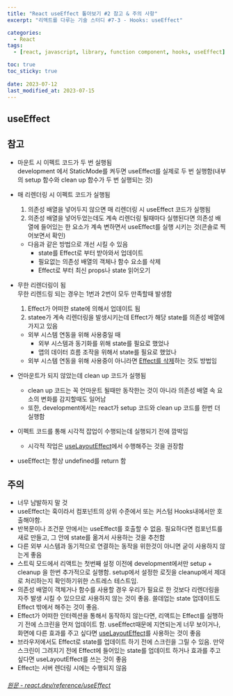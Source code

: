 ```yaml
---
title: "React useEffect 톺아보기 #2 참고 & 주의 사항"
excerpt: "리액트를 다루는 기술 스터디 #7-3 - Hooks: useEffect"

categories:
  - React
tags:
  - [react, javascript, library, function component, hooks, useEffect]

toc: true
toc_sticky: true
 
date: 2023-07-12
last_modified_at: 2023-07-15
---
```


## useEffect

## 참고
- 마운트 시 이펙트 코드가 두 번 실행됨    
  development 에서 StaticMode를 켜두면 useEffect를 실제로 두 번 실행함(내부의 setup 함수와 clean up 함수가 두 번 실행되는 것) 
- 매 리렌더링 시 이펙트 코드가 실행됨    
  1. 의존성 배열을 넣어두지 않으면 매 리렌더링 시 useEffect 코드가 실행됨
  1. 의존성 배열을 넣어두었는데도 계속 리렌더링 될때마다 실행된다면 의존성 배열에 들어있는 한 요소가 계속 변하면서 useEffect를 실행 시키는 것(콘솔로 찍어보면서 확인)
  - 다음과 같은 방법으로 개선 시킬 수 있음
    - state를 Effect로 부터 받아와서 업데이트
    - 필요없는 의존성 배열의 객체나 함수 요소를 삭제
    - Effect로 부터 최신 props나 state 읽어오기
  
- 무한 리렌더링이 됨    
  무한 리렌드링 되는 경우는 1번과 2번이 모두 만족할때 발생함    
    1. Effect가 어떠한 state에 의해서 업데이트 됨
    1. statee가 계속 리렌더링을 발생시키는데 Effect가 해당 state를 의존성 배열에 가지고 있음
  * 외부 시스템 연동을 위해 사용중일 때
    * 외부 시스템과 동기화를 위해 state를 필요로 했었나
    * 앱의 데이터 흐름 조작을 위해서 state를 필요로 했었나
  * 외부 시스템 연동을 위해 사용중이 아니라면 [Effect를 삭제](https://react.dev/learn/you-might-not-need-an-effect)하는 것도 방법임
- 언마운트가 되지 않았는데 clean up 코드가 실행됨
  - clean up 코드는 꼭 언마운트 될때만 동작한는 것이 아니라 의존성 배열 속 요소의 변화를 감지할때도 일어남
  - 또한, development에서는 react가 setup 코드와 clean up 코드를 한번 더 실행함
- 이펙트 코드를 통해 시각적 잡업이 수행되는데 실행되기 전에 깜박임
  - 시각적 작업은 [useLayoutEffect](https://react.dev/reference/react/useLayoutEffect)에서 수행해주는 것을 권장함
- useEffect는 항상 undefined를 return 함

## 주의
- 너무 남발하지 말 것  
- useEffect는 훅이라서 컴포넌트의 상위 수준에서 또는 커스텀 Hooks내에서만 호출해야함. 
- 반복문이나 조건문 안에서는 useEffect를 호출할 수 없음. 필요하다면 컴포넌트를 새로 만들고, 그 안에 state를 옮겨서 사용하는 것을 추천함
- 다른 외부 시스템과 동기적으로 연결하는 동작을 위한것이 아니면 굳이 사용하지 않는게 좋음
- 스트릭 모드에서 리액트는 첫번째 설정 이전에 development에서만 setup + cleanup 을 한번 추가적으로 실행함. setup에서 설정한 로짓을 cleanup에서 제대로 처리하는지 확인하기위한 스트레스 테스트임.
- 의존성 배열이 객체거나 함수를 사용할 경우 우리가 필요로 한 것보다 리렌더링을 자주 발생 시킬 수 있으므로 사용하지 않는 것이 좋음. 쓸데업는 state 업데이트도 Effect 밖에서 해주는 것이 좋음.
- Effect가 어떠한 인터렉션을 통해서 동작하지 않는다면, 리액트는 Effect를 실행하기 전에 스크린을 먼저 업데이트 함. useEffect때문에 지연되는게 너무 보이거나, 화면에 다른 효과를 주고 싶다면 [useLayoutEffect](https://react.dev/reference/react/useLayoutEffect)를 사용하는 것이 좋음
- 브라우저에서도 Effect로 state를 업데이트 하기 전에 스크린을 그릴 수 있음. 만약 스크린이 그려지기 전에 Effect에 들어있는 state를 업데이트 하거나 효과를 주고 싶다면 useLayoutEffect를 쓰는 것이 좋음
- Effect는 서버 렌더링 시에는 수행되지 않음


###### [원문 - react.dev/reference/useEffect](https://react.dev/reference/react/useEffect)

